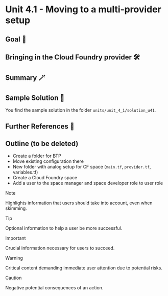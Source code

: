 # Unit 4.1 - Moving to a multi-provider setup


## Goal 🎯

## Bringing in the Cloud Foundry provider 🛠️

## Summary 🪄


## Sample Solution 🛟

You find the sample solution in the folder `units/unit_4_1/solution_u41`.

## Further References 📝

## Outline (to be deleted)

- Create a folder for BTP
- Move existing configuration there
- New folder with analog setup for CF space (`main.tf`, `provider.tf`, variables.tf)
- Create a Cloud Foundry space
- Add a user to the space manager and space developer role to user role


> [!NOTE]
> Highlights information that users should take into account, even when skimming.

> [!TIP]
> Optional information to help a user be more successful.

> [!IMPORTANT]
> Crucial information necessary for users to succeed.

> [!WARNING]
> Critical content demanding immediate user attention due to potential risks.

> [!CAUTION]
> Negative potential consequences of an action.
